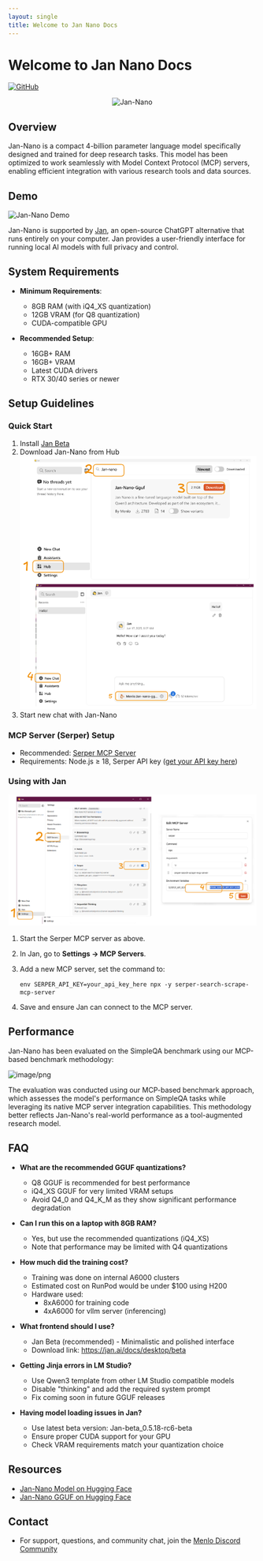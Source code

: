```yaml
---
layout: single
title: Welcome to Jan Nano Docs
---
```


# Welcome to Jan Nano Docs

[![GitHub](https://img.shields.io/badge/GitHub-Repository-blue?logo=github)](https://github.com/menloresearch/deep-research)

<div align="center">
  <img src="https://cdn-uploads.huggingface.co/production/uploads/65713d70f56f9538679e5a56/wC7Xtolp7HOFIdKTOJhVt.png" width="300" alt="Jan-Nano">
</div>

## Overview

Jan-Nano is a compact 4-billion parameter language model specifically designed and trained for deep research tasks. This model has been optimized to work seamlessly with Model Context Protocol (MCP) servers, enabling efficient integration with various research tools and data sources.

## Demo

![Jan-Nano Demo](assets/replay.gif)

Jan-Nano is supported by [Jan](https://github.com/menloresearch/jan), an open-source ChatGPT alternative that runs entirely on your computer. Jan provides a user-friendly interface for running local AI models with full privacy and control.

## System Requirements

- **Minimum Requirements**:
    - 8GB RAM (with iQ4_XS quantization)
    - 12GB VRAM (for Q8 quantization)
    - CUDA-compatible GPU

- **Recommended Setup**:
    - 16GB+ RAM
    - 16GB+ VRAM
    - Latest CUDA drivers
    - RTX 30/40 series or newer

## Setup Guidelines

### Quick Start

1. Install [Jan Beta](https://jan.ai/docs/desktop/beta)
2. Download Jan-Nano from Hub
![Quick Start](assets/quick-start.excalidraw.png)
3. Start new chat with Jan-Nano

### MCP Server (Serper) Setup

- Recommended: [Serper MCP Server](https://github.com/marcopesani/mcp-server-serper)
- Requirements: Node.js ≥ 18, Serper API key ([get your API key here](https://serper.dev/api-key))

### Using with Jan

![Jan Beta Guidelines](assets/jan-beta-usage.excalidraw.png)

1. Start the Serper MCP server as above.
2. In Jan, go to **Settings → MCP Servers**.
3. Add a new MCP server, set the command to:

   ```
   env SERPER_API_KEY=your_api_key_here npx -y serper-search-scrape-mcp-server
   ```

4. Save and ensure Jan can connect to the MCP server.

## Performance

Jan-Nano has been evaluated on the SimpleQA benchmark using our MCP-based benchmark methodology:

![image/png](https://cdn-uploads.huggingface.co/production/uploads/65713d70f56f9538679e5a56/sdRfF9FX5ApPow9gZ31No.png)

The evaluation was conducted using our MCP-based benchmark approach, which assesses the model's performance on SimpleQA tasks while leveraging its native MCP server integration capabilities. This methodology better reflects Jan-Nano's real-world performance as a tool-augmented research model.

## FAQ

- **What are the recommended GGUF quantizations?**
    - Q8 GGUF is recommended for best performance
    - iQ4_XS GGUF for very limited VRAM setups
    - Avoid Q4_0 and Q4_K_M as they show significant performance degradation

- **Can I run this on a laptop with 8GB RAM?**
    - Yes, but use the recommended quantizations (iQ4_XS)
    - Note that performance may be limited with Q4 quantizations

- **How much did the training cost?**
    - Training was done on internal A6000 clusters
    - Estimated cost on RunPod would be under $100 using H200
    - Hardware used:
        - 8xA6000 for training code
        - 4xA6000 for vllm server (inferencing)

- **What frontend should I use?**
    - Jan Beta (recommended) - Minimalistic and polished interface
    - Download link: <https://jan.ai/docs/desktop/beta>

- **Getting Jinja errors in LM Studio?**
    - Use Qwen3 template from other LM Studio compatible models
    - Disable "thinking" and add the required system prompt
    - Fix coming soon in future GGUF releases

- **Having model loading issues in Jan?**
    - Use latest beta version: Jan-beta_0.5.18-rc6-beta
    - Ensure proper CUDA support for your GPU
    - Check VRAM requirements match your quantization choice

## Resources

- [Jan-Nano Model on Hugging Face](https://huggingface.co/Menlo/Jan-nano)
- [Jan-Nano GGUF on Hugging Face](https://huggingface.co/Menlo/Jan-nano-gguf)

## Contact

- For support, questions, and community chat, join the [Menlo Discord Community](https://discord.com/invite/FTk2MvZwJH)
